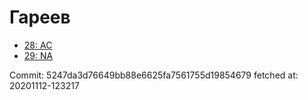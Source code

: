 # Гареев
- [28: AC](28.md)
- [29: NA](29.md)

Commit: 5247da3d76649bb88e6625fa7561755d19854679
 fetched at: 20201112-123217
